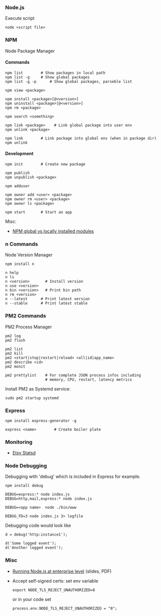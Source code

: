 ### Node.js

Execute script

    node <script file>

### NPM

Node Package Manager

#### Commands

    npm list        # Show packages in local path
    npm list -g     # Show global packages
    npm list -g -p      # Show global packages, parseble list

    npm view <package>

    npm install <package>[@<version>]
    npm uninstall <package>[@<version>]
    npm rm <package>

    npm search <something>

    npm link <package>    # Link global package into user env
    npm unlink <package>

    npm link        # Link package into global env (when in package dir)
    npm unlink

#### Development

    npm init        # Create new package

    npm publish
    npm unpublish <package>

    npm adduser

    npm owner add <user> <package>
    npm owner rm <user> <package>
    npm owner ls <package>

    npm start       # Start an app

Misc:

-   [NPM global vs locally installed
    modules](http://blog.nodejs.org/2011/03/23/npm-1-0-global-vs-local-installation/)

### n Commands

Node Version Manager

    npm install n

    n help
    n ls
    n <version>       # Install version
    n use <version>
    n bin <version>   # Print bin path
    n rm <version>
    n --latest      # Print latest version
    n --stable      # Print latest stable

### PM2 Commands

PM2 Process Manager

    pm2 log
    pm2 flush

    pm2 list
    pm2 kill
    pm2 <start|stop|restart|reload> <all|id|app_name>
    pm2 describe <id>
    pm2 monit

    pm2 prettylist    # For complete JSON process infos including
                      # memory, CPU, restart, latency metrics

Install PM2 as Systemd service:

    sudo pm2 startup systemd

### Express

    npm install express-generator -g

    express <name>        # Create boiler plate

### Monitoring

-   [Etsy Statsd](https://github.com/etsy/statsd)

### Node Debugging

Debugging with 'debug' which is included in Express for example.

    npm install debug

    DEBUG=express:* node index.js
    DEBUG=http,mail,express:* node index.js

    DEBUG=<app name>  node ./bin/www

    DEBUG_FD=3 node index.js 3> logfile

Debugging code would look like

    d = debug('http:instance1');

    d('Some logged event');
    d('Another logged event');

### Misc

-   [Running Node.js at enterprise
    level](http://codewinds.com/assets/article/battle-ready-hardening-nodejs-enterprise.pdf)
    (slides, PDF)
-   Accept self-signed certs: set env variable

        export NODE_TLS_REJECT_UNAUTHORIZED=0

    or in your code set

        process.env.NODE_TLS_REJECT_UNAUTHORIZED = "0";


